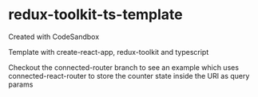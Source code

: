 # redux-toolkit-ts-template
Created with CodeSandbox

Template with create-react-app, redux-toolkit and typescript

Checkout the connected-router branch to see an example which uses connected-react-router to store the counter state inside the URl as query params
